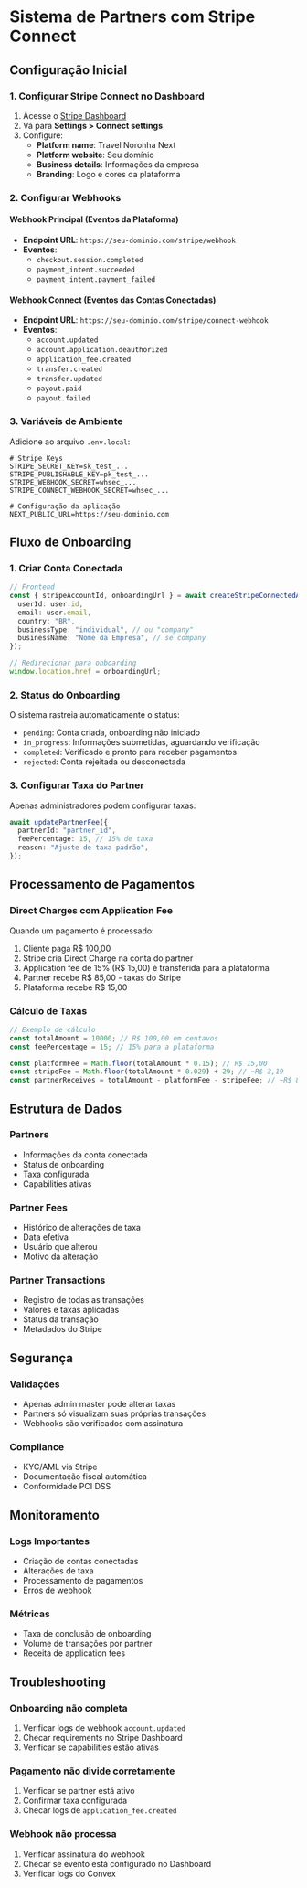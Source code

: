 # Sistema de Partners com Stripe Connect

## Configuração Inicial

### 1. Configurar Stripe Connect no Dashboard

1. Acesse o [Stripe Dashboard](https://dashboard.stripe.com)
2. Vá para **Settings > Connect settings**
3. Configure:
   - **Platform name**: Travel Noronha Next
   - **Platform website**: Seu domínio
   - **Business details**: Informações da empresa
   - **Branding**: Logo e cores da plataforma

### 2. Configurar Webhooks

#### Webhook Principal (Eventos da Plataforma)
- **Endpoint URL**: `https://seu-dominio.com/stripe/webhook`
- **Eventos**:
  - `checkout.session.completed`
  - `payment_intent.succeeded`
  - `payment_intent.payment_failed`

#### Webhook Connect (Eventos das Contas Conectadas)
- **Endpoint URL**: `https://seu-dominio.com/stripe/connect-webhook`
- **Eventos**:
  - `account.updated`
  - `account.application.deauthorized`
  - `application_fee.created`
  - `transfer.created`
  - `transfer.updated`
  - `payout.paid`
  - `payout.failed`

### 3. Variáveis de Ambiente

Adicione ao arquivo `.env.local`:

```env
# Stripe Keys
STRIPE_SECRET_KEY=sk_test_...
STRIPE_PUBLISHABLE_KEY=pk_test_...
STRIPE_WEBHOOK_SECRET=whsec_...
STRIPE_CONNECT_WEBHOOK_SECRET=whsec_...

# Configuração da aplicação
NEXT_PUBLIC_URL=https://seu-dominio.com
```

## Fluxo de Onboarding

### 1. Criar Conta Conectada

```typescript
// Frontend
const { stripeAccountId, onboardingUrl } = await createStripeConnectedAccount({
  userId: user.id,
  email: user.email,
  country: "BR",
  businessType: "individual", // ou "company"
  businessName: "Nome da Empresa", // se company
});

// Redirecionar para onboarding
window.location.href = onboardingUrl;
```

### 2. Status do Onboarding

O sistema rastreia automaticamente o status:
- `pending`: Conta criada, onboarding não iniciado
- `in_progress`: Informações submetidas, aguardando verificação
- `completed`: Verificado e pronto para receber pagamentos
- `rejected`: Conta rejeitada ou desconectada

### 3. Configurar Taxa do Partner

Apenas administradores podem configurar taxas:

```typescript
await updatePartnerFee({
  partnerId: "partner_id",
  feePercentage: 15, // 15% de taxa
  reason: "Ajuste de taxa padrão",
});
```

## Processamento de Pagamentos

### Direct Charges com Application Fee

Quando um pagamento é processado:

1. Cliente paga R$ 100,00
2. Stripe cria Direct Charge na conta do partner
3. Application fee de 15% (R$ 15,00) é transferida para a plataforma
4. Partner recebe R$ 85,00 - taxas do Stripe
5. Plataforma recebe R$ 15,00

### Cálculo de Taxas

```typescript
// Exemplo de cálculo
const totalAmount = 10000; // R$ 100,00 em centavos
const feePercentage = 15; // 15% para a plataforma

const platformFee = Math.floor(totalAmount * 0.15); // R$ 15,00
const stripeFee = Math.floor(totalAmount * 0.029) + 29; // ~R$ 3,19
const partnerReceives = totalAmount - platformFee - stripeFee; // ~R$ 81,81
```

## Estrutura de Dados

### Partners
- Informações da conta conectada
- Status de onboarding
- Taxa configurada
- Capabilities ativas

### Partner Fees
- Histórico de alterações de taxa
- Data efetiva
- Usuário que alterou
- Motivo da alteração

### Partner Transactions
- Registro de todas as transações
- Valores e taxas aplicadas
- Status da transação
- Metadados do Stripe

## Segurança

### Validações
- Apenas admin master pode alterar taxas
- Partners só visualizam suas próprias transações
- Webhooks são verificados com assinatura

### Compliance
- KYC/AML via Stripe
- Documentação fiscal automática
- Conformidade PCI DSS

## Monitoramento

### Logs Importantes
- Criação de contas conectadas
- Alterações de taxa
- Processamento de pagamentos
- Erros de webhook

### Métricas
- Taxa de conclusão de onboarding
- Volume de transações por partner
- Receita de application fees

## Troubleshooting

### Onboarding não completa
1. Verificar logs de webhook `account.updated`
2. Checar requirements no Stripe Dashboard
3. Verificar se capabilities estão ativas

### Pagamento não divide corretamente
1. Verificar se partner está ativo
2. Confirmar taxa configurada
3. Checar logs de `application_fee.created`

### Webhook não processa
1. Verificar assinatura do webhook
2. Checar se evento está configurado no Dashboard
3. Verificar logs do Convex 
